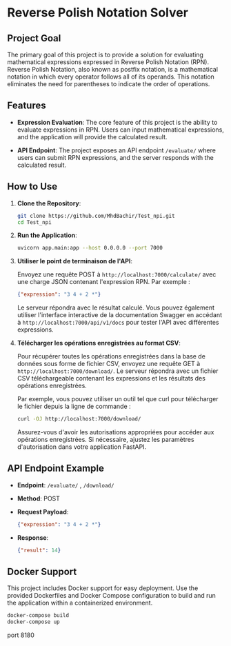 # Reverse Polish Notation Solver

## Project Goal

The primary goal of this project is to provide a solution for evaluating mathematical expressions expressed in Reverse Polish Notation (RPN). Reverse Polish Notation, also known as postfix notation, is a mathematical notation in which every operator follows all of its operands. This notation eliminates the need for parentheses to indicate the order of operations.

## Features

- **Expression Evaluation**: The core feature of this project is the ability to evaluate expressions in RPN. Users can input mathematical expressions, and the application will provide the calculated result.

- **API Endpoint**: The project exposes an API endpoint `/evaluate/` where users can submit RPN expressions, and the server responds with the calculated result.

## How to Use

1. **Clone the Repository**:

    ```bash
    git clone https://github.com/MhdBachir/Test_npi.git
    cd Test_npi
    ```

2. **Run the Application**:

    ```bash
    uvicorn app.main:app --host 0.0.0.0 --port 7000
    ```

3. **Utiliser le point de terminaison de l'API**:

    Envoyez une requête POST à `http://localhost:7000/calculate/` avec une charge JSON contenant l'expression RPN. Par exemple :

    ```json
    {"expression": "3 4 + 2 *"}
    ```

    Le serveur répondra avec le résultat calculé. Vous pouvez également utiliser l'interface interactive de la documentation Swagger en accédant à `http://localhost:7000/api/v1/docs` pour tester l'API avec différentes expressions.

4. **Télécharger les opérations enregistrées au format CSV**:

    Pour récupérer toutes les opérations enregistrées dans la base de données sous forme de fichier CSV, envoyez une requête GET à `http://localhost:7000/download/`. Le serveur répondra avec un fichier CSV téléchargeable contenant les expressions et les résultats des opérations enregistrées.

    Par exemple, vous pouvez utiliser un outil tel que curl pour télécharger le fichier depuis la ligne de commande :

    ```bash
    curl -OJ http://localhost:7000/download/
    ```

    Assurez-vous d'avoir les autorisations appropriées pour accéder aux opérations enregistrées. Si nécessaire, ajustez les paramètres d'autorisation dans votre application FastAPI.


## API Endpoint Example

- **Endpoint**: `/evaluate/` , `/download/`

- **Method**: POST

- **Request Payload**:

    ```json
    {"expression": "3 4 + 2 *"}
    ```

- **Response**:

    ```json
    {"result": 14}
    ```

## Docker Support

This project includes Docker support for easy deployment. Use the provided Dockerfiles and Docker Compose configuration to build and run the application within a containerized environment.

```bash
docker-compose build
docker-compose up
```


port 8180